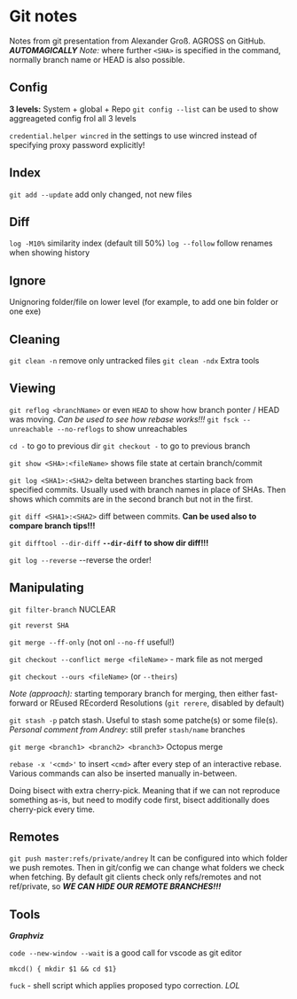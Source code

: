 # Git notes

Notes from git presentation from Alexander Groß. AGROSS on GitHub.
***AUTOMAGICALLY***
*Note:* where further `<SHA>` is specified in the command, normally branch name or HEAD is also possible.

## Config

**3 levels:** System + global + Repo
`git config --list` can be used to show aggreageted config frol all 3 levels

`credential.helper wincred` in the settings to use wincred instead of specifying proxy password explicitly!

## Index

`git add --update` add only changed, not new files

## Diff

`log -M10%`     similarity index (default till 50%)
`log --follow`  follow renames when showing history

## Ignore

Unignoring folder/file on lower level (for example, to add one bin folder or one exe)

## Cleaning

`git clean -n` remove only untracked files
`git clean -ndx`  Extra tools

## Viewing

`git reflog <branchName>` or even `HEAD` to show how branch ponter / HEAD was moving. *Can be used to see how rebase works!!!*
`git fsck --unreachable --no-reflogs` to show unreachables

`cd -` to go to previous dir
`git checkout -` to go to previous branch

`git show <SHA>:<fileName>` shows file state at certain branch/commit

`git log <SHA1>:<SHA2>`   delta between branches starting back from specified commits. Usually used with branch names in place of SHAs.
                        Then shows which commits are in the second branch but not in the first.

`git diff <SHA1>:<SHA2>` diff between commits. **Can be used also to compare branch tips!!!**

`git difftool --dir-diff` **`--dir-diff` to show dir diff!!!**

`git log --reverse` --reverse the order!

## Manipulating

`git filter-branch` NUCLEAR

`git reverst SHA`

`git merge --ff-only` (not onl `--no-ff` useful!)

`git checkout --conflict merge <fileName>` - mark file as not merged

`git checkout --ours <fileName>` (or `--theirs`)

*Note (approach):* starting temporary branch for merging, then either fast-forward or REused REcorderd Resolutions (`git rerere`, disabled by default)

`git stash -p` patch stash. Useful to stash some patche(s) or some file(s). *Personal comment from Andrey*: still prefer `stash/name` branches

`git merge <branch1> <branch2> <branch3>` Octopus merge

`rebase -x '<cmd>'` to insert `<cmd>` after every step of an interactive rebase. Various commands can also be inserted manually in-between.

Doing bisect with extra cherry-pick. Meaning that if we can not reproduce something as-is, but need to modify code first, bisect additionally does cherry-pick every time.
 


## Remotes

`git push master:refs/private/andrey` It can be configured into which folder we push remotes. 
Then in git/config we can change what folders we check when fetching.
By default git clients check only refs/remotes and not ref/private, so ***WE CAN HIDE OUR REMOTE BRANCHES!!!***

## Tools

***Graphviz***

`code --new-window --wait` is a good call for vscode as git editor

`mkcd() { mkdir $1 && cd $1}`

`fuck` - shell script which applies proposed typo correction. *LOL*